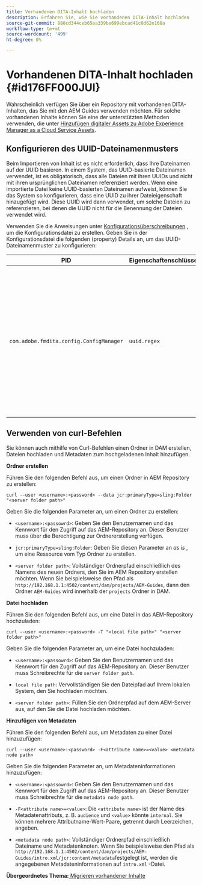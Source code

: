 ```yaml
---
title: Vorhandenen DITA-Inhalt hochladen
description: Erfahren Sie, wie Sie vorhandenen DITA-Inhalt hochladen
source-git-commit: 880cd344ceb65ea339be699ebcad41c0d62e168a
workflow-type: tm+mt
source-wordcount: '499'
ht-degree: 0%

---
```


# Vorhandenen DITA-Inhalt hochladen {#id176FF000JUI}

Wahrscheinlich verfügen Sie über ein Repository mit vorhandenen DITA-Inhalten, das Sie mit den AEM Guides verwenden möchten. Für solche vorhandenen Inhalte können Sie eine der unterstützten Methoden verwenden, die unter [Hinzufügen digitaler Assets zu Adobe Experience Manager as a Cloud Service Assets](https://experienceleague.adobe.com/docs/experience-manager-cloud-service/assets/manage/add-assets.html).

## Konfigurieren des UUID-Dateinamenmusters

Beim Importieren von Inhalt ist es nicht erforderlich, dass Ihre Dateinamen auf der UUID basieren. In einem System, das UUID-basierte Dateinamen verwendet, ist es obligatorisch, dass alle Dateien mit ihren UUIDs und nicht mit ihren ursprünglichen Dateinamen referenziert werden. Wenn eine importierte Datei keine UUID-basierten Dateinamen aufweist, können Sie das System so konfigurieren, dass eine UUID zu ihrer Dateieigenschaft hinzugefügt wird. Diese UUID wird dann verwendet, um solche Dateien zu referenzieren, bei denen die UUID nicht für die Benennung der Dateien verwendet wird.

Verwenden Sie die Anweisungen unter [Konfigurationsüberschreibungen](download-install-additional-config-override.md#) , um die Konfigurationsdatei zu erstellen. Geben Sie in der Konfigurationsdatei die folgenden \(property\) Details an, um das UUID-Dateinamenmuster zu konfigurieren:

| PID | Eigenschaftenschlüssel | Eigenschaftswert |
|---|------------|--------------|
| `com.adobe.fmdita.config.ConfigManager` | `uuid.regex` | Zeichenfolge, die das Regex für das UUID-Dateinamenmuster angibt. <br> Wenn eine Datei nicht dem angegebenen Muster entspricht, wird der Eigenschaft der Datei eine UUID hinzugefügt und alle Verweise auf die Datei werden mit der der Datei zugewiesenen UUID aktualisiert. <br> **Standardwert**: `"^GUID-(?<id>.*)"` |

## Verwenden von curl-Befehlen

Sie können auch mithilfe von Curl-Befehlen einen Ordner in DAM erstellen, Dateien hochladen und Metadaten zum hochgeladenen Inhalt hinzufügen.

**Ordner erstellen**

Führen Sie den folgenden Befehl aus, um einen Ordner in AEM Repository zu erstellen:

```
curl --user <username>:<password> --data jcr:primaryType=sling:Folder "<server folder path>"
```

Geben Sie die folgenden Parameter an, um einen Ordner zu erstellen:

- `<username>:<passowrd>`: Geben Sie den Benutzernamen und das Kennwort für den Zugriff auf das AEM-Repository an. Dieser Benutzer muss über die Berechtigung zur Ordnererstellung verfügen.

- `jcr:primaryType=sling:Folder`: Geben Sie diesen Parameter an *as is* , um eine Ressource vom Typ Ordner zu erstellen.

- `<server folder path>`: Vollständiger Ordnerpfad einschließlich des Namens des neuen Ordners, den Sie im AEM Repository erstellen möchten. Wenn Sie beispielsweise den Pfad als `http://192.168.1.1:4502/content/dam/projects/AEM-Guides`, dann den Ordner `AEM-Guides` wird innerhalb der `projects` Ordner in DAM.


**Datei hochladen**

Führen Sie den folgenden Befehl aus, um eine Datei in das AEM-Repository hochzuladen:

```
curl --user <username>:<password> -T "<local file path>" "<server folder path>"
```

Geben Sie die folgenden Parameter an, um eine Datei hochzuladen:

- `<username>:<passowrd>`: Geben Sie den Benutzernamen und das Kennwort für den Zugriff auf das AEM-Repository an. Dieser Benutzer muss Schreibrechte für die `server folder path`.

- ``local file path``: Vervollständigen Sie den Dateipfad auf Ihrem lokalen System, den Sie hochladen möchten.

- `<server folder path>`: Füllen Sie den Ordnerpfad auf dem AEM-Server aus, auf den Sie die Datei hochladen möchten.


**Hinzufügen von Metadaten**

Führen Sie den folgenden Befehl aus, um Metadaten zu einer Datei hinzuzufügen:

```
curl --user <username>:<password> -F<attribute name>=<value> <metadata node path>
```

Geben Sie die folgenden Parameter an, um Metadateninformationen hinzuzufügen:

- `<username>:<passowrd>`: Geben Sie den Benutzernamen und das Kennwort für den Zugriff auf das AEM-Repository an. Dieser Benutzer muss Schreibrechte für die ``metadata node path``.

- ``-F<attribute name>=<value>``: Die `<attribute name>` ist der Name des Metadatenattributs, z. B. `audience` und `<value>` könnte `internal`. Sie können mehrere Attributname-Wert-Paare, getrennt durch Leerzeichen, angeben.

- `<metadata node path>`: Vollständiger Ordnerpfad einschließlich Dateiname und Metadatenknoten. Wenn Sie beispielsweise den Pfad als `http://192.168.1.1:4502/content/dam/projects/AEM-Guides/intro.xml/jcr:content/metadata`festgelegt ist, werden die angegebenen Metadateninformationen auf `intro.xml` -Datei.


**Übergeordnetes Thema:**[ Migrieren vorhandener Inhalte](migrate-content.md)
